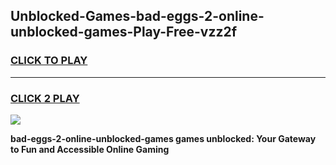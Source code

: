 
## Unblocked-Games-bad-eggs-2-online-unblocked-games-Play-Free-vzz2f
<h3>
<a href="https://premium76.site?title=bad-eggs-2-online-unblocked-games&ref=22A">CLICK TO PLAY</a></h3>
<hr>

<h3>
<a href="https://premium76.site?title=bad-eggs-2-online-unblocked-games&ref=22A">CLICK 2 PLAY</a>
  
</h3>

<a href="https://premium76.site?title=bad-eggs-2-online-unblocked-games&ref=22A"><img src="https://clearcache.store/games.png"></a>


**bad-eggs-2-online-unblocked-games games unblocked: Your Gateway to Fun and Accessible Online Gaming**
